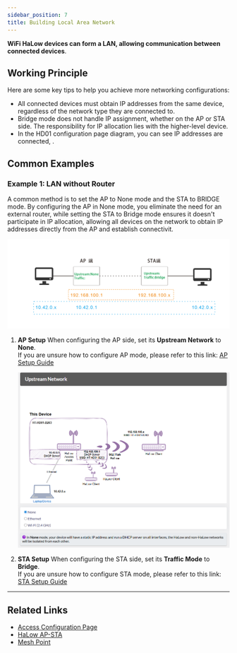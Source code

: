 ```yaml
---
sidebar_position: 7
title: Building Local Area Network
---
```



**WiFi HaLow devices can form a LAN, allowing communication between connected devices**.

## Working Principle
Here are some key tips to help you achieve more networking configurations:
- All connected devices must obtain IP addresses from the same device, regardless of the network type they are connected to.
- Bridge mode does not handle IP assignment, whether on the AP or STA side. The responsibility for IP allocation lies with the higher-level device.
- In the HD01 configuration page diagram, you can see IP addresses are connected, .

## Common Examples
### Example 1: LAN without Router
A common method is to set the AP to None mode and the STA to BRIDGE mode. By configuring the AP in None mode, you eliminate the need for an external router, while setting the STA to Bridge mode ensures it doesn't participate in IP allocation, allowing all devices on the network to obtain IP addresses directly from the AP and establish connectivit.

![](img/lan/01.png)

1.  **AP Setup**
    When configuring the AP side, set its **Upstream Network** to **None**.<br />If you are unsure how to configure AP mode, please refer to this link:
    [AP Setup Guide](/docs/devices/wifi-halow/ht-hd01/ap?ap=ap)

    ![](img/lan/02.png)

2. **STA Setup**
    When configuring the STA side, set its **Traffic Mode** to **Bridge**.<br />If you are unsure how to configure STA mode, please refer to this link:
    [STA Setup Guide](/docs/devices/wifi-halow/ht-hd01/ap?ap=sta)

-----------------------------------

## Related Links
- [Access Configuration Page](/docs/devices/wifi-halow/ht-hd01/access_configuration_page)
- [HaLow AP-STA](/docs/devices/wifi-halow/ht-hd01/ap?ap=ap)
- [Mesh Point](/docs/devices/wifi-halow/ht-hd01/meshgate?mg=mp)